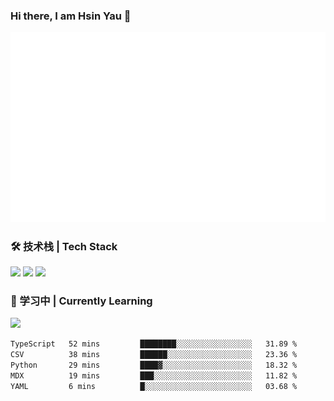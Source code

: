 ### Hi there, I am Hsin Yau 👋 
![Metrics](./github-metrics.svg)

### 🛠 技术栈 | Tech Stack
![](https://skillicons.dev/icons?i=html,css,js,ts,sass,jquery,bootstrap,vue&theme=light) 
![](https://skillicons.dev/icons?i=vite,nuxtjs,webpack,tailwindcss,windicss,nodejs,express,markdown&theme=light)
![](https://skillicons.dev/icons?i=mysql,mongodb,git,pug,vscode,idea,ps,figma&theme=light)

### 📖 学习中 | Currently Learning

![](https://skillicons.dev/icons?i=react,nextjs,svelte,nestjs,nginx,docker,rollupjs&theme=light)

<!--START_SECTION:waka-->

```txt
TypeScript   52 mins         ████████░░░░░░░░░░░░░░░░░   31.89 %
CSV          38 mins         ██████░░░░░░░░░░░░░░░░░░░   23.36 %
Python       29 mins         ████▓░░░░░░░░░░░░░░░░░░░░   18.32 %
MDX          19 mins         ███░░░░░░░░░░░░░░░░░░░░░░   11.82 %
YAML         6 mins          █░░░░░░░░░░░░░░░░░░░░░░░░   03.68 %
```

<!--END_SECTION:waka-->
